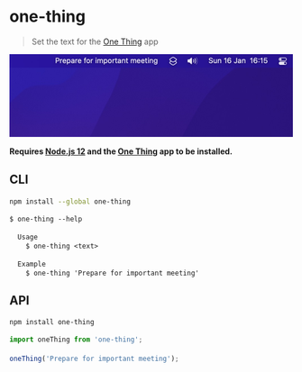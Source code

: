 # one-thing

> Set the text for the [One Thing](https://sindresorhus.com/one-thing) app

<img src="screenshot.jpg" width="503">

**Requires [Node.js 12](https://nodejs.org) and the [One Thing](https://sindresorhus.com/one-thing) app to be installed.**

## CLI

```sh
npm install --global one-thing
```

```
$ one-thing --help

  Usage
    $ one-thing <text>

  Example
    $ one-thing 'Prepare for important meeting'
```

## API

```sh
npm install one-thing
```

```js
import oneThing from 'one-thing';

oneThing('Prepare for important meeting');
```
